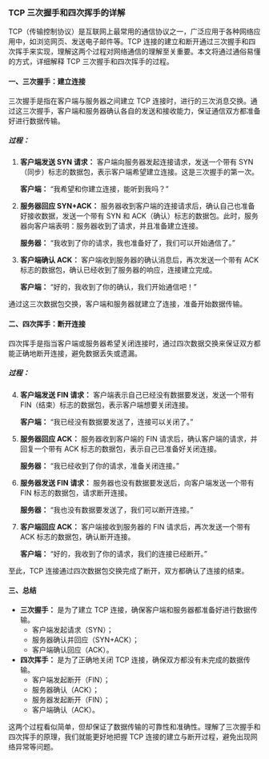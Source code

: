 
### **TCP 三次握手和四次挥手的详解**

TCP（传输控制协议）是互联网上最常用的通信协议之一，广泛应用于各种网络应用中，如浏览网页、发送电子邮件等。TCP 连接的建立和断开通过三次握手和四次挥手来实现，理解这两个过程对网络通信的理解至关重要。本文将通过通俗易懂的方式，详细解释 TCP 三次握手和四次挥手的过程。

#### **一、三次握手：建立连接**

三次握手是指在客户端与服务器之间建立 TCP 连接时，进行的三次消息交换。通过这三次握手，客户端和服务器确认各自的发送和接收能力，保证通信双方都准备好进行数据传输。

##### **过程：**

1. **客户端发送 SYN 请求：** 客户端向服务器发起连接请求，发送一个带有 SYN（同步）标志的数据包，表示客户端希望建立连接。这是三次握手的第一次。
    
    **客户端：** “我希望和你建立连接，能听到我吗？”
    
2. **服务器回应 SYN+ACK：** 服务器收到客户端的连接请求后，确认自己也准备好接收数据，发送一个带有 SYN 和 ACK（确认）标志的数据包。此时，服务器向客户端表明：服务器收到了请求，并且准备建立连接。
    
    **服务器：** “我收到了你的请求，我也准备好了，我们可以开始通信了。”
    
3. **客户端确认 ACK：** 客户端收到服务器的确认消息后，再次发送一个带有 ACK 标志的数据包，确认已经收到了服务器的响应，连接建立完成。
    
    **客户端：** “好的，我收到了你的确认，我们开始通信吧！”
    

通过这三次数据包交换，客户端和服务器就建立了连接，准备开始数据传输。

#### **二、四次挥手：断开连接**

四次挥手是指当客户端或服务器希望关闭连接时，通过四次数据交换来保证双方都能正确地断开连接，避免数据丢失或遗漏。

##### **过程：**

4. **客户端发送 FIN 请求：** 客户端表示自己已经没有数据要发送，发送一个带有 FIN（结束）标志的数据包，表示客户端想要关闭连接。
    
    **客户端：** “我已经没有数据要发送了，连接可以关闭了。”
    
5. **服务器回应 ACK：** 服务器收到客户端的 FIN 请求后，确认客户端的请求，并回复一个带有 ACK 标志的数据包，表示自己已准备好关闭连接。
    
    **服务器：** “我已经收到了你的请求，准备关闭连接。”
    
6. **服务器发送 FIN 请求：** 服务器也没有数据要发送后，向客户端发送一个带有 FIN 标志的数据包，请求断开连接。
    
    **服务器：** “我也没有数据要发送了，我们可以断开连接。”
    
7. **客户端回应 ACK：** 客户端接收到服务器的 FIN 请求后，再次发送一个带有 ACK 标志的数据包，确认断开连接。
    
    **客户端：** “好的，我收到了你的请求，我们的连接已经断开。”
    

至此，TCP 连接通过四次数据包交换完成了断开，双方都确认了连接的结束。

#### **三、总结**

- **三次握手：** 是为了建立 TCP 连接，确保客户端和服务器都准备好进行数据传输。
    - 客户端发起请求（SYN）；
    - 服务器确认并回应（SYN+ACK）；
    - 客户端确认回应（ACK）。
- **四次挥手：** 是为了正确地关闭 TCP 连接，确保双方都没有未完成的数据传输。
    - 客户端发起断开（FIN）；
    - 服务器确认（ACK）；
    - 服务器发起断开（FIN）；
    - 客户端确认（ACK）。

这两个过程看似简单，但却保证了数据传输的可靠性和准确性。理解了三次握手和四次挥手的原理，我们就能更好地把握 TCP 连接的建立与断开过程，避免出现网络异常等问题。
